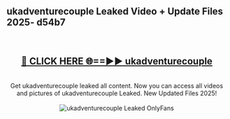 <h2>ukadventurecouple Leaked Video + Update Files 2025- d54b7</h2>
<br>
<div align="center">
<h2><a href="https://libra.edu.pl?ukadventurecouple" rel="nofollow">🔴 CLICK HERE 🌐==►► ukadventurecouple</a></h2>
<br>
Get ukadventurecouple leaked all content. Now you can access all videos and pictures of ukadventurecouple Leaked. New Updated Files 2025!
<br>
<br>
<a href="https://libra.edu.pl?ukadventurecouple" rel="nofollow" data-target="animated-image.originalLink"><img src="https://i.ibb.co.com/WyWwxjT/player-gif2.gif" alt="ukadventurecouple Leaked OnlyFans" style="max-width: 100%; display: inline-block;" data-target="animated-image.originalImage"></a>
</div>
<br>